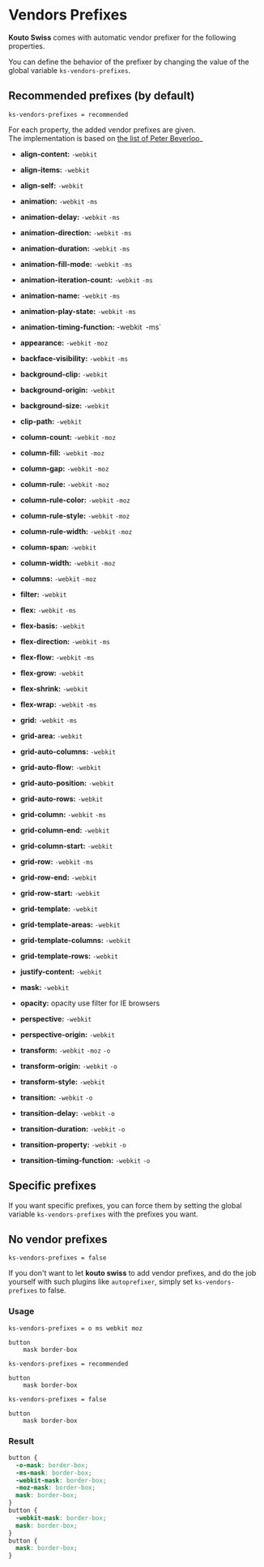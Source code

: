# Vendors Prefixes

**Kouto Swiss** comes with automatic vendor prefixer for the following properties.  

You can define the behavior of the prefixer by changing the value of the global variable `ks-vendors-prefixes`.

## Recommended prefixes (by default)

    ks-vendors-prefixes = recommended

For each property, the added vendor prefixes are given.  
The implementation is based on [the list of Peter Beverloo](http://peter.sh/experiments/vendor-prefixed-css-property-overview/)_

* **align-content:** `-webkit`
* **align-items:** `-webkit`
* **align-self:** `-webkit`

* **animation:** `-webkit` `-ms`
* **animation-delay:** `-webkit` `-ms`
* **animation-direction:** `-webkit` `-ms`
* **animation-duration:** `-webkit` `-ms`
* **animation-fill-mode:** `-webkit` `-ms`
* **animation-iteration-count:** `-webkit` `-ms`
* **animation-name:** `-webkit` `-ms`
* **animation-play-state:** `-webkit` `-ms`
* **animation-timing-function:** -webkit` `-ms`

* **appearance:** `-webkit` `-moz`

* **backface-visibility:** `-webkit` `-ms`

* **background-clip:** `-webkit`
* **background-origin:** `-webkit`
* **background-size:** `-webkit`

* **clip-path:** `-webkit`

* **column-count:** `-webkit` `-moz`
* **column-fill:** `-webkit` `-moz`
* **column-gap:** `-webkit` `-moz`
* **column-rule:** `-webkit` `-moz`
* **column-rule-color:** `-webkit` `-moz`
* **column-rule-style:** `-webkit` `-moz`
* **column-rule-width:** `-webkit` `-moz`
* **column-span:** `-webkit`
* **column-width:** `-webkit` `-moz`
* **columns:** `-webkit` `-moz`

* **filter:** `-webkit` 

* **flex:** `-webkit` `-ms`
* **flex-basis:** `-webkit`
* **flex-direction:** `-webkit` `-ms`
* **flex-flow:** `-webkit` `-ms`
* **flex-grow:** `-webkit`
* **flex-shrink:** `-webkit`
* **flex-wrap:** `-webkit` `-ms`

* **grid:** `-webkit` `-ms`
* **grid-area:** `-webkit`
* **grid-auto-columns:** `-webkit`
* **grid-auto-flow:** `-webkit`
* **grid-auto-position:** `-webkit`
* **grid-auto-rows:** `-webkit`
* **grid-column:** `-webkit` `-ms`
* **grid-column-end:** `-webkit`
* **grid-column-start:** `-webkit`
* **grid-row:** `-webkit` `-ms`
* **grid-row-end:** `-webkit`
* **grid-row-start:** `-webkit`
* **grid-template:** `-webkit`
* **grid-template-areas:** `-webkit`
* **grid-template-columns:** `-webkit`
* **grid-template-rows:** `-webkit`

* **justify-content:** `-webkit`

* **mask:** `-webkit`

* **opacity:** opacity use filter for IE browsers

* **perspective:** `-webkit`
* **perspective-origin:** `-webkit`

* **transform:** `-webkit` `-moz` `-o`
* **transform-origin:** `-webkit` `-o`
* **transform-style:** `-webkit`

* **transition:** `-webkit` `-o`
* **transition-delay:** `-webkit` `-o`
* **transition-duration:** `-webkit` `-o`
* **transition-property:** `-webkit` `-o`
* **transition-timing-function:** `-webkit` `-o`

## Specific prefixes

If you want specific prefixes, you can force them by setting the global variable `ks-vendors-prefixes` with the prefixes you want.  

## No vendor prefixes

    ks-vendors-prefixes = false

If you don't want to let **kouto swiss** to add vendor prefixes, and do the job yourself with such plugins like `autoprefixer`, simply set `ks-vendors-prefixes` to false.

### Usage

```stylus
ks-vendors-prefixes = o ms webkit moz

button
    mask border-box

ks-vendors-prefixes = recommended

button
    mask border-box

ks-vendors-prefixes = false

button
    mask border-box
```

### Result

```css
button {
  -o-mask: border-box;
  -ms-mask: border-box;
  -webkit-mask: border-box;
  -moz-mask: border-box;
  mask: border-box;
}
button {
  -webkit-mask: border-box;
  mask: border-box;
}
button {
  mask: border-box;
}
```
